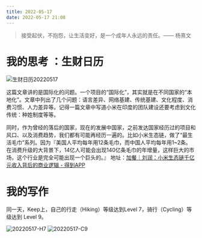 ```yaml
---
title: 2022-05-17
date: 2022-05-17 21:08
---
```


> 接受起伏，不抱怨，让生活变好，是一个成年人永远的责任。—— 杨熹文 ​​​ ​​​​

# 我的思考 ：生财日历

![生财日历20220517](http://images.iotop.work/calendar2022/20220517.jpg)

这篇文章讲的是国际化的问题。一个项目的“国际化”，其实就是在不同国家的“本地化”。文章中列出了几个问题：语言差异、网络基建、传统基建、文化程度、消费习惯、人力差异等。记得一篇文章中写道小米在印度的团队建设还要考虑到文化传统：种姓制度等等。 

同时，作为曾经的落后的国家，现在的发展中国家，之前发达国家经历过的项目和风口、以及消费趋势，我们都有可能再经历一遍的。比如小米生态链，做了“最生活毛巾”系列。因为『美国人平均每年用12条毛巾，而中国人平均每年用1~2条。在消费升级的大背景下，14亿人可能会出现140亿条毛巾的年增量，这样巨大的市场，这个行业是完全可能出现一个巨头的。』
地址：[加餐｜刘润：小米生态链千亿元收入背后的商业逻辑 - 得到APP](https://www.dedao.cn/course/article?id=7EGBgdkRbn1mKgGRzKY890D3rvPOAN&source=search)

# 我的写作

同一天，Keep上，自己的行走（Hiking）等级达到Level 7，骑行（Cycling）等级达到 Level 9。

![20220517-H7](http://images.iotop.work/uPic/20220517-H7.JPG)
![20220517-C9](http://images.iotop.work/uPic/20220517-C9.JPG)